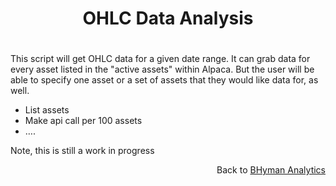 # <p align="center"> OHLC Data Analysis </p>

# 

This script will get OHLC data for a given date range. It can grab data for every asset listed in the "active assets" within Alpaca. But the user will be able to specify one asset or a set of assets that they would like data for, as well. 

- List assets
- Make api call per 100 assets
- ….

Note, this is still a work in progress 

<p align="right">Back to <a href="https://bhyman67.github.io/">BHyman Analytics<a><p>